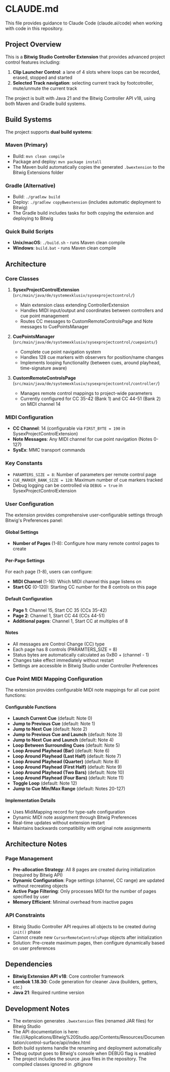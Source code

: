 # CLAUDE.md

This file provides guidance to Claude Code (claude.ai/code) when working with code in this repository.

## Project Overview

This is a **Bitwig Studio Controller Extension** that provides advanced project control features including:

1. **Clip Launcher Control**: a lane of 4 slots where loops can be recorded, erased, stopped and started 
2. **Selected Track navigation**: selecting current track by footcotroller, mute/unmute the current track

The project is built with Java 21 and the Bitwig Controller API v18, using both Maven and Gradle build systems.

## Build Systems

The project supports **dual build systems**:

### Maven (Primary)
- Build: `mvn clean compile` 
- Package and deploy: `mvn package install`
- The Maven build automatically copies the generated `.bwextension` to the Bitwig Extensions folder

### Gradle (Alternative)
- Build: `./gradlew build`
- Deploy: `./gradlew copyBwextension` (includes automatic deployment to Bitwig)
- The Gradle build includes tasks for both copying the extension and deploying to Bitwig

### Quick Build Scripts
- **Unix/macOS**: `./build.sh` - runs Maven clean compile
- **Windows**: `build.bat` - runs Maven clean compile

## Architecture

### Core Classes

1. **SysexProjectControlExtension** (`src/main/java/de/systemexklusiv/sysexprojectcontrol/`)
   - Main extension class extending ControllerExtension
   - Handles MIDI input/output and coordinates between controllers and cue point management
   - Routes CC messages to CustomRemoteControlsPage and Note messages to CuePointsManager

2. **CuePointsManager** (`src/main/java/de/systemexklusiv/sysexprojectcontrol/cuepoints/`)
   - Complete cue point navigation system
   - Handles 128 cue markers with observers for position/name changes
   - Implements looping functionality (between cues, around playhead, time-signature aware)

3. **CustomRemoteControlsPage** (`src/main/java/de/systemexklusiv/sysexprojectcontrol/controller/`)
   - Manages remote control mappings to project-wide parameters
   - Currently configured for CC 35-42 (Bank 1) and CC 44-51 (Bank 2) on MIDI channel 14

### MIDI Configuration

- **CC Channel**: 14 (configurable via `FIRST_BYTE = 190` in SysexProjectControlExtension)
- **Note Messages**: Any MIDI channel for cue point navigation (Notes 0-127)
- **SysEx**: MMC transport commands

### Key Constants

- `PARAMTERS_SIZE = 8`: Number of parameters per remote control page
- `CUE_MARKER_BANK_SIZE = 128`: Maximum number of cue markers tracked
- Debug logging can be controlled via `DEBUG = true` in SysexProjectControlExtension

### User Configuration

The extension provides comprehensive user-configurable settings through Bitwig's Preferences panel:

#### Global Settings
- **Number of Pages** (1-8): Configure how many remote control pages to create

#### Per-Page Settings
For each page (1-8), users can configure:
- **MIDI Channel** (1-16): Which MIDI channel this page listens on
- **Start CC** (0-120): Starting CC number for the 8 controls on this page

#### Default Configuration
- **Page 1**: Channel 15, Start CC 35 (CCs 35-42)
- **Page 2**: Channel 1, Start CC 44 (CCs 44-51)
- **Additional pages**: Channel 1, Start CC at multiples of 8

#### Notes
- All messages are Control Change (CC) type
- Each page has 8 controls (PARAMTERS_SIZE = 8)
- Status bytes are automatically calculated as 0xB0 + (channel - 1)
- Changes take effect immediately without restart
- Settings are accessible in Bitwig Studio under Controller Preferences

### Cue Point MIDI Mapping Configuration

The extension provides configurable MIDI note mappings for all cue point functions:

#### Configurable Functions
- **Launch Current Cue** (default: Note 0)
- **Jump to Previous Cue** (default: Note 1) 
- **Jump to Next Cue** (default: Note 2)
- **Jump to Previous Cue and Launch** (default: Note 3)
- **Jump to Next Cue and Launch** (default: Note 4)
- **Loop Between Surrounding Cues** (default: Note 5)
- **Loop Around Playhead (Bar)** (default: Note 6)
- **Loop Around Playhead (Last Half)** (default: Note 7)
- **Loop Around Playhead (Quarter)** (default: Note 8)
- **Loop Around Playhead (First Half)** (default: Note 9)
- **Loop Around Playhead (Two Bars)** (default: Note 10)
- **Loop Around Playhead (Four Bars)** (default: Note 11)
- **Toggle Loop** (default: Note 12)
- **Jump to Cue Min/Max Range** (default: Notes 20-127)

#### Implementation Details
- Uses MidiMapping record for type-safe configuration
- Dynamic MIDI note assignment through Bitwig Preferences
- Real-time updates without extension restart
- Maintains backwards compatibility with original note assignments

## Architecture Notes

### Page Management
- **Pre-allocation Strategy**: All 8 pages are created during initialization (required by Bitwig API)
- **Dynamic Configuration**: Page settings (channel, CC range) are updated without recreating objects
- **Active Page Filtering**: Only processes MIDI for the number of pages specified by user
- **Memory Efficient**: Minimal overhead from inactive pages

### API Constraints
- Bitwig Studio Controller API requires all objects to be created during `init()` phase
- Cannot create new `CursorRemoteControlsPage` objects after initialization
- Solution: Pre-create maximum pages, then configure dynamically based on user preferences

## Dependencies

- **Bitwig Extension API v18**: Core controller framework
- **Lombok 1.18.30**: Code generation for cleaner Java (builders, getters, etc.)
- **Java 21**: Required runtime version

## Development Notes

- The extension generates `.bwextension` files (renamed JAR files) for Bitwig Studio
- The API documentation is here: file:///Applications/Bitwig%20Studio.app/Contents/Resources/Documentation/control-surface/api/index.html
- Both build systems handle the renaming and deployment automatically
- Debug output goes to Bitwig's console when DEBUG flag is enabled
- The project includes the source .java files in the repository. The compiled classes ignored in .gitignore